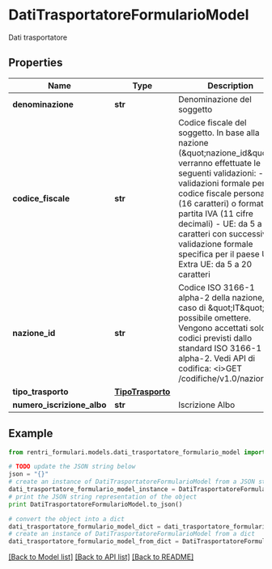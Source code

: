 # DatiTrasportatoreFormularioModel

Dati trasportatore

## Properties
Name | Type | Description | Notes
------------ | ------------- | ------------- | -------------
**denominazione** | **str** | Denominazione del soggetto | 
**codice_fiscale** | **str** | Codice fiscale del soggetto. In base alla nazione (\&quot;nazione_id\&quot;) verranno effettuate le seguenti validazioni: - IT: validazioni formale per codice fiscale personale (16 caratteri) o formato partita IVA (11 cifre decimali) - UE: da 5 a 20 caratteri con successiva validazione formale specifica per il paese UE - Extra UE: da 5 a 20 caratteri | 
**nazione_id** | **str** | Codice ISO 3166-1 alpha-2 della nazione, in caso di \&quot;IT\&quot; è possibile omettere.  Vengono accettati solo codici previsti dallo standard ISO 3166-1 alpha-2.  Vedi API di codifica: &lt;i&gt;GET /codifiche/v1.0/nazioni&lt;/i&gt; | [optional] 
**tipo_trasporto** | [**TipoTrasporto**](TipoTrasporto.md) |  | 
**numero_iscrizione_albo** | **str** | Iscrizione Albo | [optional] 

## Example

```python
from rentri_formulari.models.dati_trasportatore_formulario_model import DatiTrasportatoreFormularioModel

# TODO update the JSON string below
json = "{}"
# create an instance of DatiTrasportatoreFormularioModel from a JSON string
dati_trasportatore_formulario_model_instance = DatiTrasportatoreFormularioModel.from_json(json)
# print the JSON string representation of the object
print DatiTrasportatoreFormularioModel.to_json()

# convert the object into a dict
dati_trasportatore_formulario_model_dict = dati_trasportatore_formulario_model_instance.to_dict()
# create an instance of DatiTrasportatoreFormularioModel from a dict
dati_trasportatore_formulario_model_from_dict = DatiTrasportatoreFormularioModel.from_dict(dati_trasportatore_formulario_model_dict)
```
[[Back to Model list]](../README.md#documentation-for-models) [[Back to API list]](../README.md#documentation-for-api-endpoints) [[Back to README]](../README.md)


